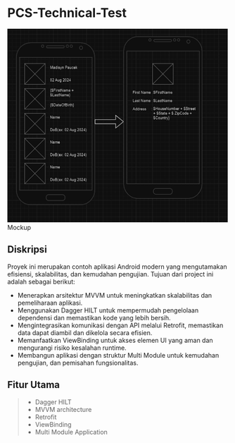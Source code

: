 # PCS-Technical-Test

![My Image](mockup.png)
<br>Mockup

## Diskripsi
Proyek ini merupakan contoh aplikasi Android modern yang mengutamakan efisiensi, skalabilitas, dan kemudahan pengujian.
Tujuan dari project ini adalah sebagai berikut:
- Menerapkan arsitektur MVVM untuk meningkatkan skalabilitas dan pemeliharaan aplikasi.
- Menggunakan Dagger HILT untuk mempermudah pengelolaan dependensi dan memastikan kode yang lebih bersih.
- Mengintegrasikan komunikasi dengan API melalui Retrofit, memastikan data dapat diambil dan dikelola secara efisien.
- Memanfaatkan ViewBinding untuk akses elemen UI yang aman dan mengurangi risiko kesalahan runtime.
- Membangun aplikasi dengan struktur Multi Module untuk kemudahan pengujian, dan pemisahan fungsionalitas.

## Fitur Utama
> * Dagger HILT
> * MVVM architecture
> * Retrofit
> * ViewBinding
> * Multi Module Application
